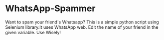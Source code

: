 # WhatsApp-Spammer

Want to spam your friend's Whatsapp?
This is a simple python script using Selenium library.It uses WhatsApp web.
Edit the name of your friend in the given variable.
Use Wisely!








